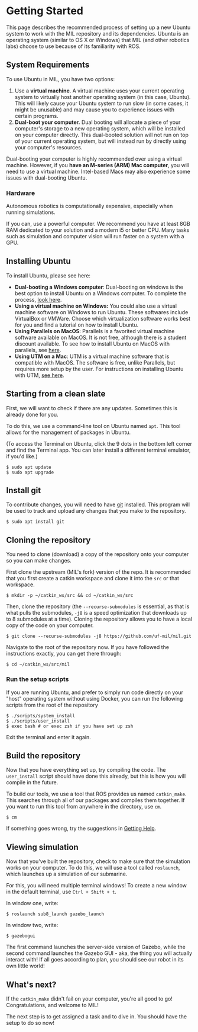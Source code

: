 # Getting Started

This page describes the recommended process of setting up a new Ubuntu system
to work with the MIL repository and its dependencies. Ubuntu is an operating system
(similar to OS X or Windows) that MIL (and other robotics labs) choose to use
because of its familiarity with ROS.

## System Requirements

To use Ubuntu in MIL, you have two options:

1. Use a **virtual machine**. A virtual machine uses your current operating system
to virtually host another operating system (in this case, Ubuntu). This will
likely cause your Ubuntu system to run slow (in some cases, it might be unusable)
and may cause you to experience issues with certain programs.
2. **Dual-boot your computer.** Dual booting will allocate a piece of your computer's
storage to a new operating system, which will be installed on your computer directly.
This dual-booted solution will not run on top of your current operating system, but
will instead run by directly using your computer's resources.

Dual-booting your computer is highly recommended over using a virtual machine.
However, if you **have an M-series (ARM) Mac computer**, you will need to use a 
virtual machine. Intel-based Macs may also experience some issues with dual-booting
Ubuntu.

### Hardware

Autonomous robotics is computationally expensive, especially when running simulations.

If you can, use a powerful computer. We recommend you have at least 8GB RAM dedicated to your solution 
and a modern i5 or better CPU. Many tasks such as simulation and computer vision 
will run faster on a system with a GPU.

## Installing Ubuntu

To install Ubuntu, please see here:

* **Dual-booting a Windows computer**: Dual-booting on windows is the best option
to install Ubuntu on a Windows computer. To complete the process, [look here](https://help.ubuntu.com/community/WindowsDualBoot).
* **Using a virtual machine on Windows:** You could also use a virtual machine
software on Windows to run Ubuntu. These softwares include VirtualBox or VMWare.
Choose which virtualization software works best for you and find a tutorial on how
to install Ubuntu.
* **Using Parallels on MacOS**: Parallels is a favorited virtual machine software
available on MacOS. It is not free, although there is a student discount available.
To see how to install Ubuntu on MacOS with parallels, see [here](https://peterwitham.com/videos/how-to-install-ubuntu-20-04-lts-on-parallels-for-mac/).
* **Using UTM on a Mac**: UTM is a virtual machine software that is compatible with
MacOS. The software is free, unlike Parallels, but requires more setup by the user.
For instructions on installing Ubuntu with UTM, [see here](https://mac.getutm.app/gallery/ubuntu-20-04).

## Starting from a clean slate

First, we will want to check if there are any updates. Sometimes this is already 
done for you.

To do this, we use a command-line tool on Ubuntu named ``apt``. This tool allows
for the management of packages in Ubuntu.

(To access the Terminal on Ubuntu, click the 9 dots in the bottom left corner
and find the Terminal app. You can later install a different terminal emulator,
if you'd like.)

    $ sudo apt update
    $ sudo apt upgrade

## Install git

To contribute changes, you will need to have [git](https://www.git-scm.com) installed. This program will 
be used to track and upload any changes that you make to the repository.

    $ sudo apt install git

## Cloning the repository

You need to clone (download) a copy of the repository onto your computer so you can make changes.

First clone the upstream (MIL's fork) version of the repo.
It is recommended that you first create a catkin workspace
and clone it into the `src` or that workspace.

    $ mkdir -p ~/catkin_ws/src && cd ~/catkin_ws/src

Then, clone the repository (the `--recurse-submodules` is essential, as that is what pulls the submodules, `-j8` is a speed optimization that downloads up to 8 submodules at a time). Cloning the repository allows you to have a local copy of the code on your computer.

    $ git clone --recurse-submodules -j8 https://github.com/uf-mil/mil.git

Navigate to the root of the repository now. If you have followed the 
instructions exactly, you can get there through:

    $ cd ~/catkin_ws/src/mil

### Run the setup scripts

If you are running Ubuntu, and prefer to simply run code directly on your "host"
operating system without using Docker, you can run the following scripts from the root of the repository

    $ ./scripts/system_install
    $ ./scripts/user_install
    $ exec bash # or exec zsh if you have set up zsh

Exit the terminal and enter it again.

## Build the repository
Now that you have everything set up, try compiling the code. The `user_install` script should have done this already, but this is how you will compile in the future.

To build our tools, we use a tool that ROS provides us named `catkin_make`. This searches through all of our packages and compiles them together. If you want to run this tool from anywhere in the directory, use `cm`.

    $ cm

If something goes wrong, try the suggestions in [Getting Help](help).

## Viewing simulation
Now that you've built the repository, check to make sure that the simulation works
on your computer. To do this, we will use a tool called `roslaunch`, which launches
up a simulation of our submarine.

For this, you will need multiple terminal windows! To create a new window in the
default terminal, use `Ctrl + Shift + t`.

In window one, write:

    $ roslaunch sub8_launch gazebo_launch

In window two, write:

    $ gazebogui

The first command launches the server-side version of Gazebo, while the second command
launches the Gazebo GUI - aka, the thing you will actually interact with! If all
goes according to plan, you should see our robot in its own little world!

## What's next?
If the `catkin_make` didn't fail on your computer, you're all good to go! 
Congratulations, and welcome to MIL!

The next step is to get assigned a task and to dive in. You should have the setup
to do so now!
